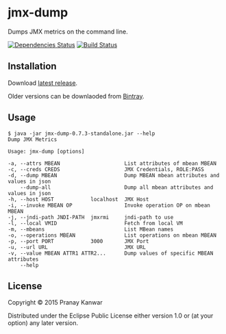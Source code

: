# jmx-dump

Dumps JMX metrics on the command line.

[![Dependencies Status](http://jarkeeper.com/r4um/jmx-dump/status.png)](http://jarkeeper.com/r4um/jmx-dump)
[![Build Status](https://travis-ci.org/r4um/jmx-dump.svg?branch=master)](https://travis-ci.org/r4um/jmx-dump)

## Installation

Download [latest release](https://github.com/r4um/jmx-dump/releases/latest).

Older versions can be downlaoded from [Bintray](https://bintray.com/r4um/generic/jmx-dump).

## Usage

```shell
$ java -jar jmx-dump-0.7.3-standalone.jar --help
Dump JMX Metrics

Usage: jmx-dump [options]

-a, --attrs MBEAN                     List attributes of mbean MBEAN
-c, --creds CREDS                     JMX Credentials, ROLE:PASS
-d, --dump MBEAN                      Dump MBEAN mbean attributes and values in json
    --dump-all                        Dump all mbean attributes and values in json
-h, --host HOST            localhost  JMX Host
-i, --invoke MBEAN OP                 Invoke operation OP on mbean MBEAN
-j, --jndi-path JNDI-PATH  jmxrmi     jndi-path to use
-l, --local VMID                      Fetch from local VM
-m, --mbeans                          List MBean names
-o, --operations MBEAN                List operations on mbean MBEAN
-p, --port PORT            3000       JMX Port
-u, --url URL                         JMX URL
-v, --value MBEAN ATTR1 ATTR2...      Dump values of specific MBEAN attributes
    --help
```


## License

Copyright © 2015 Pranay Kanwar

Distributed under the Eclipse Public License either version 1.0 or (at
your option) any later version.
